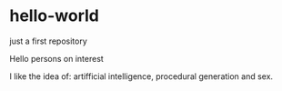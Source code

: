# hello-world
just a first repository

Hello persons on interest

I like the idea of: artifficial intelligence, procedural generation and sex.
